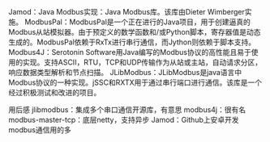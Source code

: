 Jamod：Java Modbus实现：Java Modbus库。该库由Dieter Wimberger实施。
ModbusPal：ModbusPal是一个正在进行的Java项目，用于创建逼真的Modbus从站模拟器。由于预定义的数学函数和/或Python脚本，寄存器值是动态生成的。ModbusPal依赖于RxTx进行串行通信，而Jython则依赖于脚本支持。
Modbus4J：Serotonin Software用Java编写的Modbus协议的高性能且易于使用的实现。支持ASCII，RTU，TCP和UDP传输作为从站或主站，自动请求分区，响应数据类型解析和节点扫描。
JLibModbus：JLibModbus是java语言中Modbus协议的一种实现。jSSC和RXTX用于通过串行端口进行通信。该库是一个经过积极测试和改进的项目。

用后感
jlibmodbus：集成多个串口通信开源库，有意思
modbus4j：很有名
modbus-master-tcp：底层netty，支持异步
Jamod：Github上安卓开发modbus通信用的多